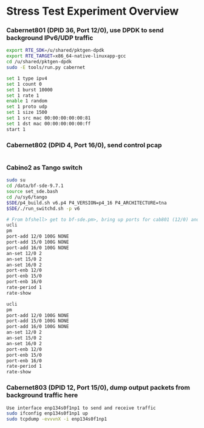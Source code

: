 # Stress Test Experiment Overview


### Cabernet801 (DPID 36, Port 12/0), use DPDK to send background IPv6/UDP traffic 
```bash
export RTE_SDK=/u/shared/pktgen-dpdk
export RTE_TARGET=x86_64-native-linuxapp-gcc
cd /u/shared/pktgen-dpdk
sudo -E tools/run.py cabernet

set 1 type ipv4
set 1 count 0
set 1 burst 10000
set 1 rate 1
enable 1 random 
set 1 proto udp
set 1 size 1500 
set 1 src mac 00:00:00:00:00:81
set 1 dst mac 00:00:00:00:00:ff 
start 1
```

### Cabernet802 (DPID 4, Port 16/0), send control pcap 
```bash 

```

### Cabino2 as Tango switch
```bash
sudo su
cd /data/bf-sde-9.7.1
source set_sde.bash 
cd /u/sy6/tango
$SDE/p4_build.sh v6.p4 P4_VERSION=p4_16 P4_ARCHITECTURE=tna
$SDE/./run_switchd.sh -p v6

# From bfshell> get to bf-sde.pm>, bring up ports for cab801 (12/0) and cab804 13/0), and view sending rates on the ports 
ucli
pm
port-add 12/0 100G NONE
port-add 15/0 100G NONE
port-add 16/0 100G NONE
an-set 12/0 2
an-set 15/0 2
an-set 16/0 2
port-enb 12/0
port-enb 15/0
port-enb 16/0
rate-period 1
rate-show
```

```bash
ucli
pm
port-add 12/0 100G NONE
port-add 15/0 100G NONE
port-add 16/0 100G NONE
an-set 12/0 2
an-set 15/0 2
an-set 16/0 2
port-enb 12/0
port-enb 15/0
port-enb 16/0
rate-period 1
rate-show
```

### Cabernet803 (DPID 12, Port 15/0), dump output packets from background traffic here
```bash
Use interface enp134s0f1np1 to send and receive traffic 
sudo ifconfig enp134s0f1np1 up 
sudo tcpdump -evvvnX -i enp134s0f1np1
 ```
